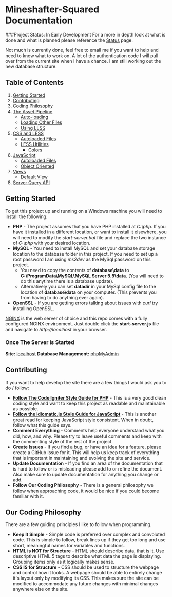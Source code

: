 Mineshafter-Squared Documentation
=================================

###Project Status: In Early Development
For a more in depth look at what is done and what is planned please reference the [Status](Mineshafter-Squared-Web/blob/master/docs/Status.md) page.

Not much is currently done, feel free to email me if you want to help and need to know what to work on.  A lot of the authentication code I will pull
over from the current site when I have a chance.  I am still working out the new database structure.

Table of Contents
------------------
1.  [Getting Started](#getting-started)
2.  [Contributing](#contributing)
3.  [Coding Philosophy](#our-coding-philosophy)
4.  [The Asset Pipeline](Mineshafter-Squared-Web/blob/master/docs/Assets.md)
    *   [Auto-loading](Mineshafter-Squared-Web/blob/master/docs/Assets.md#what-is-auto-loaded)
    *   [Loading Other Files](Mineshafter-Squared-Web/blob/master/docs/Assets.md#how-to-load-other-files)
    *   [Using LESS](Mineshafter-Squared-Web/blob/master/docs/Assets.md#you-can-use-less)
5.  [CSS and LESS](Mineshafter-Squared-Web/blob/master/docs/CSS.md)
    *   [Autoloaded Files](Mineshafter-Squared-Web/blob/master/docs/CSS.md#auto-loaded-files)
    *   [LESS Utilities](Mineshafter-Squared-Web/blob/master/docs/CSS.md#specific-less-utilities)
        *   [Colors](Mineshafter-Squared-Web/blob/master/docs/CSS.md#colors-colorsless)
6.  [JavaScript](Mineshafter-Squared-Web/blob/master/docs/JavaScript.md)
    *   [Autoloaded Files](Mineshafter-Squared-Web/blob/master/docs/JavaScript.md#auto-loaded-files)
    *   [Object Oriented](Mineshafter-Squared-Web/blob/master/docs/JavaScript.md#object-oriented-javascript)
6.  [Views](Mineshafter-Squared-Web/blob/master/docs/Views.md)
    *   [Default View](Mineshafter-Squared-Web/blob/master/docs/Views.md#default-view)
7.  [Server Query API](Mineshafter-Squared-Web/blob/master/docs/developers/ServerQueryAPI.md)

Getting Started
---------------
To get this project up and running on a Windows machine you will need to install the following:
*   __PHP__ - The project assumes that you have PHP installed at _C:\php_. If you have it installed in a different location, or want to install it elsewhere, you will need to modify the _start-server.bat_ file and replace the two instance of _C:\php_ with your desired location.
*   __MySQL__ - You need to install MySQL and set your database storage location to the database folder in this project.  If you need to set up a root password I am using _ms2dev_ as the MySql password on this project.
    *   You need to copy the contents of **database\data** to **C:\ProgramData\MySQL\MySQL Server 5.5\data**. (You will need to do this anytime there is a database update).
    *   Alternatively you can set **datadir** in your MySql config file to the location of **database\data** on your computer. (This prevents you from having to do anything ever again).
*   __OpenSSL__ - If you are getting errors talking about issues with _curl_ try installing OpenSSL.

[NGINX](http://www.nginx.org/) is the web server of choice and this repo comes with a fully configured NGINX environment. Just double click the **start-server.js** file and navigate to _http://localhost_ in your browser.

### Once The Server is Started
 **Site:** [localhost](http://localhost)
 **Database Management:** [phpMyAdmin](http://localhost:8080)

Contributing
------------
If you want to help develop the site there are a few things I would ask you to do / follow:
*   __[Follow The Code Igniter Style Guide for PHP](http://ellislab.com/codeigniter/user-guide/general/styleguide.html)__ - This is a very good clean coding style and want to keep this project as readable and maintainable as possible.
*   __[Follow the idiomatic.js Style Guide for JavaScript](https://github.com/rwldrn/idiomatic.js)__ - This is another great read for keeping JavaScript style consistent.  When in doubt, follow what this guide says.
*   __Comment Everything__ - Comments help everyone understand what you did, how, and why.  Please try to leave useful comments and keep with the commenting style of the rest of the project.
*   __Create Issues__ - If you find a bug, or have an idea for a feature, please create a GitHub Issue for it.  This will help us keep track of everything that is important in maintaining and evolving the site and service.
*   __Update Documentation__ - If you find an area of the documentation that is hard to follow or is misleading please add to or refine the document.  Also make sure to update documentation for anything you change or add.
*   __Follow Our Coding Philosophy__ - There is a general philosophy we follow when approaching code, it would be nice if you could become familiar with it.

Our Coding Philosophy
---------------------
There are a few guiding principles I like to follow when programming.
*   __Keep It Simple__ - Simple code is preferred over complex and convoluted code.  This is simple to follow, break lines up if they get too long and use short, meaningful names for variables and functions.
*   __HTML is NOT for Structure__ - HTML should describe data, that is it.  Use descriptive HTML 5 tags to describe what data the page is displaying.  Grouping items only as it logically makes sense.
*   __CSS IS for Structure__ - CSS should be used to structure the webpage and control how it looks.  A webpage should be able to entirely change it's layout only by modifying its CSS.  This makes sure the site can be modified to accommodate any future changes with minimal changes anywhere else on the site.